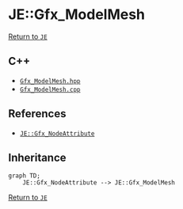 # JE::Gfx_ModelMesh

[Return to `JE`](/docs/je.md)

## C++

- [`Gfx_ModelMesh.hpp`](/src/je/Gfx_ModelMesh.hpp)
- [`Gfx_ModelMesh.cpp`](/src/je/Gfx_ModelMesh.cpp)

## References

- [`JE::Gfx_NodeAttribute`](/docs/je/Gfx_NodeAttribute.md)

## Inheritance

```mermaid
graph TD;
    JE::Gfx_NodeAttribute --> JE::Gfx_ModelMesh
```

[Return to `JE`](/docs/je.md)